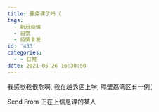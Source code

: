 ```yaml
---
title: 要停课了吗（
tags:
  - 新冠疫情
  - 日常
  - 疫情复发
id: '433'
categories:
  - - 日常
date: 2021-05-26 16:30:50
---
```


我感觉我很危啊, 我在越秀区上学, 隔壁荔湾区有一例(

Send From 正在上信息课的某人